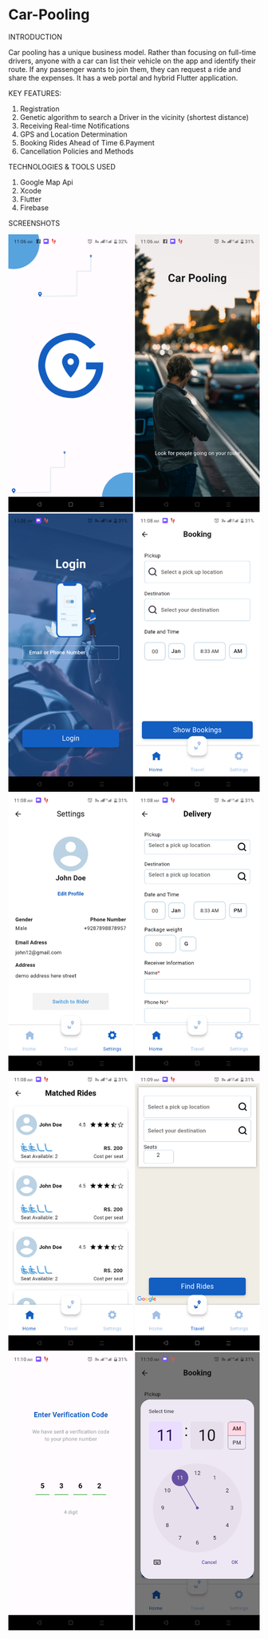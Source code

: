 # Car-Pooling


INTRODUCTION

Car pooling has a unique business model. Rather than focusing on full-time drivers, anyone with a car can list their vehicle on the app and identify their route. If any passenger wants to join them, they can request a ride and share the expenses. It has a web portal and hybrid Flutter application.

KEY FEATURES:
1. Registration
2. Genetic algorithm to search a Driver in the vicinity (shortest distance)
3. Receiving Real-time Notifications
4. GPS and Location Determination
5. Booking Rides Ahead of Time
6.Payment
7. Cancellation Policies and Methods

TECHNOLOGIES & TOOLS USED

1. Google Map Api
2. Xcode
3. Flutter
4. Firebase


SCREENSHOTS

<img src = "1.png" width ="250" /> <img src = "2.png" width ="250" /> <img src = "3.png" width ="250" /> <img src = "4.png" width ="250" /> <img src = "5.png" width ="250" /> <img src = "6.png" width ="250" /> <img src = "7.png" width ="250" /> <img src = "8.png" width ="250" /> <img src = "9.png" width ="250" /> <img src = "10.png" width ="250" /> 
